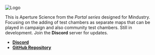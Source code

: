 ![Logo](https://raw.githubusercontent.com/Gdeft/portal/master/icon.png) 

This is Aperture Science from the _Portal series_ designed for Mindustry. Focusing on the adding of test chambers as separate maps that can be played in campaign and also community test chambers. Still in development. Join the **Discord** server for updates.

* [**Discord**](https://discord.gg/RCCVQFW)
* [**GitHub Repository**](https://github.com/gdeft/portal)
